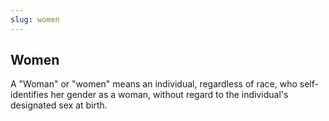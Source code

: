 ```yaml
---
slug: women
---
```

## Women

A "Woman" or "women" means an individual, regardless of race, who self-identifies her gender as a woman, without regard to the individual's designated sex at birth.